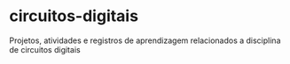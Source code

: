 # circuitos-digitais
Projetos, atividades e registros de aprendizagem relacionados a disciplina de circuitos digitais
